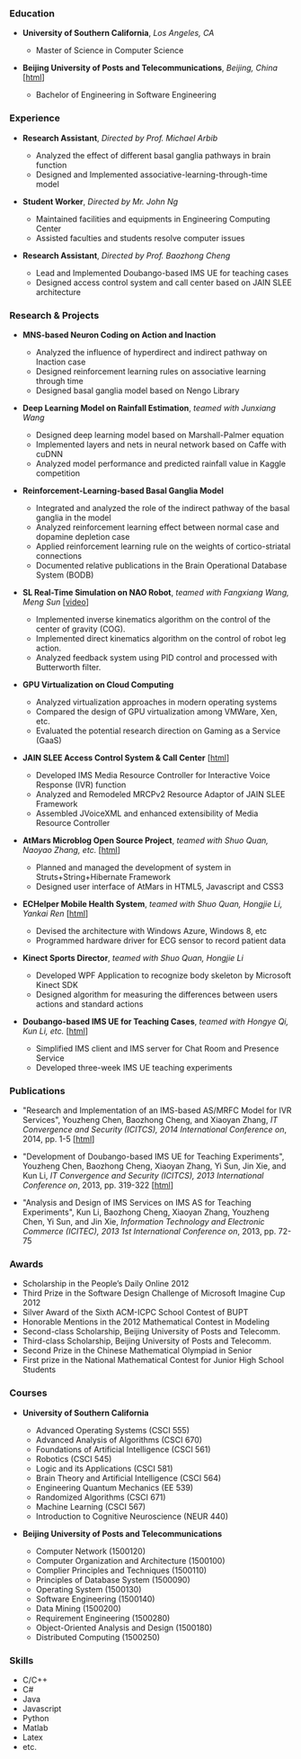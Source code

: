 ### Education

* **University of Southern California**, *Los Angeles, CA*
  * Master of Science in Computer Science
  
* **Beijing University of Posts and Telecommunications**, *Beijing, China* [[html](https://cloudzfy.github.io/bupt/)]
  * Bachelor of Engineering in Software Engineering

### Experience

* **Research Assistant**, *Directed by Prof. Michael Arbib*
  * Analyzed the effect of different basal ganglia pathways in brain function
  * Designed and Implemented associative-learning-through-time model
  
* **Student Worker**, *Directed by Mr. John Ng*
  * Maintained facilities and equipments in Engineering Computing Center
  * Assisted faculties and students resolve computer issues
  
* **Research Assistant**, *Directed by Prof. Baozhong Cheng*
  * Lead and Implemented Doubango-based IMS UE for teaching cases
  * Designed access control system and call center based on JAIN SLEE architecture

### Research & Projects

* **MNS-based Neuron Coding on Action and Inaction**
  * Analyzed the influence of hyperdirect and indirect pathway on Inaction case
  * Designed reinforcement learning rules on associative learning through time
  * Designed basal ganglia model based on Nengo Library
  
* **Deep Learning Model on Rainfall Estimation**, *teamed with Junxiang Wang*
  * Designed deep learning model based on Marshall-Palmer equation
  * Implemented layers and nets in neural network based on Caffe with cuDNN
  * Analyzed model performance and predicted rainfall value in Kaggle competition
  
* **Reinforcement-Learning-based Basal Ganglia Model**
  * Integrated and analyzed the role of the indirect pathway of the basal ganglia in the model
  * Analyzed reinforcement learning effect between normal case and dopamine depletion case
  * Applied reinforcement learning rule on the weights of cortico-striatal connections
  * Documented relative publications in the Brain Operational Database System (BODB)
  
* **SL Real-Time Simulation on NAO Robot**, *teamed with Fangxiang Wang, Meng Sun* [[video](https://vimeo.com/127700707)]
  * Implemented inverse kinematics algorithm on the control of the center of gravity (COG).
  * Implemented direct kinematics algorithm on the control of robot leg action.
  * Analyzed feedback system using PID control and processed with Butterworth filter.
  
* **GPU Virtualization on Cloud Computing**
  * Analyzed virtualization approaches in modern operating systems
  * Compared the design of GPU virtualization among VMWare, Xen, etc.
  * Evaluated the potential research direction on Gaming as a Service (GaaS)
  
* **JAIN SLEE Access Control System & Call Center** [[html](https://cloudzfy.github.io/gryffin-as/)]
  * Developed IMS Media Resource Controller for Interactive Voice Response (IVR) function
  * Analyzed and Remodeled MRCPv2 Resource Adaptor of JAIN SLEE Framework
  * Assembled JVoiceXML and enhanced extensibility of Media Resource Controller
  
* **AtMars Microblog Open Source Project**, *teamed with Shuo Quan, Naoyao Zhang, etc.* [[html](https://cloudzfy.github.io/atmars/)]
  * Planned and managed the development of system in Struts+String+Hibernate Framework
  * Designed user interface of AtMars in HTML5, Javascript and CSS3
  
* **ECHelper Mobile Health System**, *teamed with Shuo Quan, Hongjie Li, Yankai Ren* [[html](https://cloudzfy.github.io/echelper/)]
  * Devised the architecture with Windows Azure, Windows 8, etc
  * Programmed hardware driver for ECG sensor to record patient data
  
* **Kinect Sports Director**, *teamed with Shuo Quan, Hongjie Li*
  * Developed WPF Application to recognize body skeleton by Microsoft Kinect SDK
  * Designed algorithm for measuring the differences between users actions and standard actions
  
* **Doubango-based IMS UE for Teaching Cases**, *teamed with Hongye Qi, Kun Li, etc.* [[html](https://cloudzfy.github.io/myboghe/)]
  * Simplified IMS client and IMS server for Chat Room and Presence Service
  * Developed three-week IMS UE teaching experiments

### Publications

* "Research and Implementation of an IMS-based AS/MRFC Model for IVR Services", Youzheng Chen, Baozhong Cheng, and Xiaoyan Zhang, *IT Convergence and Security (ICITCS), 2014 International Conference on*, 2014, pp. 1-5 [[html](http://ieeexplore.ieee.org/xpl/articleDetails.jsp?arnumber=7021805)]

* "Development of Doubango-based IMS UE for Teaching Experiments", Youzheng Chen, Baozhong Cheng, Xiaoyan Zhang, Yi Sun, Jin Xie, and Kun Li, *IT Convergence and Security (ICITCS), 2013 International Conference on*, 2013, pp. 319-322 [[html](http://ieeexplore.ieee.org/xpl/articleDetails.jsp?arnumber=6717825)]

* "Analysis and Design of IMS Services on IMS AS for Teaching Experiments", Kun Li, Baozhong Cheng, Xiaoyan Zhang, Youzheng Chen, Yi Sun, and Jin Xie, *Information Technology and Electronic Commerce (ICITEC), 2013 1st International Conference on*, 2013, pp. 72-75

### Awards

* Scholarship in the People’s Daily Online 2012
* Third Prize in the Software Design Challenge of Microsoft Imagine Cup 2012
* Silver Award of the Sixth ACM-ICPC School Contest of BUPT
* Honorable Mentions in the 2012 Mathematical Contest in Modeling
* Second-class Scholarship, Beijing University of Posts and Telecomm.
* Third-class Scholarship, Beijing University of Posts and Telecomm.
* Second Prize in the Chinese Mathematical Olympiad in Senior
* First prize in the National Mathematical Contest for Junior High School Students

### Courses

* **University of Southern California**
  * Advanced Operating Systems (CSCI 555)
  * Advanced Analysis of Algorithms (CSCI 670)
  * Foundations of Artificial Intelligence (CSCI 561)
  * Robotics (CSCI 545)
  * Logic and its Applications (CSCI 581)
  * Brain Theory and Artificial Intelligence (CSCI 564)
  * Engineering Quantum Mechanics (EE 539)
  * Randomized Algorithms (CSCI 671)
  * Machine Learning (CSCI 567)
  * Introduction to Cognitive Neuroscience (NEUR 440)

* **Beijing University of Posts and Telecommunications**
  * Computer Network (1500120)
  * Computer Organization and Architecture (1500100)
  * Complier Principles and Techniques (1500110)
  * Principles of Database System (1500090)
  * Operating System (1500130)
  * Software Engineering (1500140)
  * Data Mining (1500200)
  * Requirement Engineering (1500280)
  * Object-Oriented Analysis and Design (1500180)
  * Distributed Computing (1500250)

### Skills

* C/C++
* C#
* Java
* Javascript
* Python
* Matlab
* Latex
* etc.
